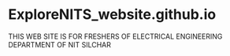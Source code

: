 # ExploreNITS_website.github.io


THIS WEB SITE IS FOR FRESHERS OF ELECTRICAL ENGINEERING DEPARTMENT OF NIT SILCHAR
